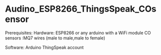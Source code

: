 # Audino_ESP8266_ThingsSpeak_COsensor
Prerequisites:
Hardware:
ESP8266 or any arduino with a WiFi module
CO sensors :MQ7 
wires (male to male,male to female)

Software:
Arduino 
ThingSpeak account 


